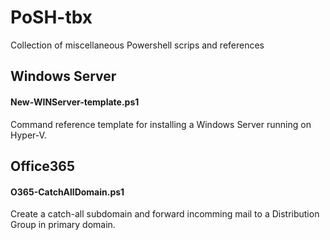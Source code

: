 # PoSH-tbx
Collection of miscellaneous Powershell scrips and references

## Windows Server
#### New-WINServer-template.ps1
Command reference template for installing a Windows Server running on Hyper-V.

## Office365
#### O365-CatchAllDomain.ps1
Create a catch-all subdomain and forward incomming mail to a Distribution Group in primary domain.
